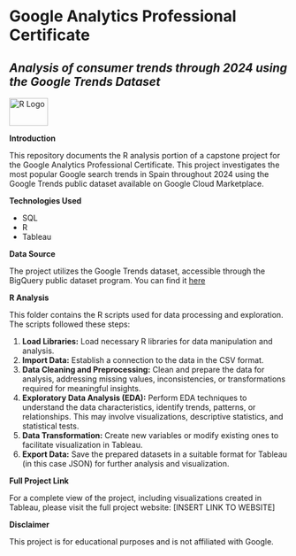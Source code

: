 # Google Analytics Professional Certificate
## ***Analysis of consumer trends through 2024 using the Google Trends Dataset***

<img src="https://upload.wikimedia.org/wikipedia/commons/1/1b/R_logo.svg" width="70" height="50" alt="R Logo"> 

<br>

**Introduction**

This repository documents the R analysis portion of a capstone project for the Google Analytics Professional Certificate. This project investigates the most popular Google search trends in Spain throughout 2024 using the Google Trends public dataset available on Google Cloud Marketplace.

**Technologies Used**

* SQL
* R
* Tableau

**Data Source**

The project utilizes the Google Trends dataset, accessible through the BigQuery public dataset program. You can find it [here](https://console.cloud.google.com/marketplace/product/bigquery-public-datasets/google-search-trends?project=bikesharing-texas-439611)

**R Analysis**

This folder contains the R scripts used for data processing and exploration. The scripts followed these steps:

1. **Load Libraries:** Load necessary R libraries for data manipulation and analysis.
2. **Import Data:** Establish a connection to the data in the CSV format.
3. **Data Cleaning and Preprocessing:** Clean and prepare the data for analysis, addressing missing values, inconsistencies, or transformations required for meaningful insights.
4. **Exploratory Data Analysis (EDA):** Perform EDA techniques to understand the data characteristics, identify trends, patterns, or relationships. This may involve visualizations, descriptive statistics, and statistical tests.
5. **Data Transformation:** Create new variables or modify existing ones to facilitate visualization in Tableau.
6. **Export Data:** Save the prepared datasets in a suitable format for Tableau (in this case JSON) for further analysis and visualization.

**Full Project Link**

For a complete view of the project, including visualizations created in Tableau, please visit the full project website: [INSERT LINK TO WEBSITE]

**Disclaimer**

This project is for educational purposes and is not affiliated with Google.

